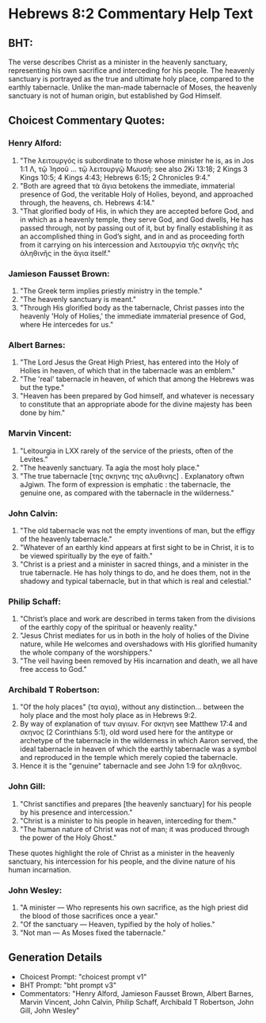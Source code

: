 # Hebrews 8:2 Commentary Help Text

## BHT:
The verse describes Christ as a minister in the heavenly sanctuary, representing his own sacrifice and interceding for his people. The heavenly sanctuary is portrayed as the true and ultimate holy place, compared to the earthly tabernacle. Unlike the man-made tabernacle of Moses, the heavenly sanctuary is not of human origin, but established by God Himself. 

## Choicest Commentary Quotes:
### Henry Alford:
1. "The λειτουργός is subordinate to those whose minister he is, as in Jos 1:1 Λ, τῷ Ἰησοῦ … τῷ λειτουργῷ Μωυσῆ: see also 2Ki 13:18; 2 Kings 3 Kings 10:5; 4 Kings 4:43; Hebrews 6:15; 2 Chronicles 9:4." 
2. "Both are agreed that τὰ ἅγια betokens the immediate, immaterial presence of God, the veritable Holy of Holies, beyond, and approached through, the heavens, ch. Hebrews 4:14." 
3. "That glorified body of His, in which they are accepted before God, and in which as a heavenly temple, they serve God, and God dwells, He has passed through, not by passing out of it, but by finally establishing it as an accomplished thing in God’s sight, and in and as proceeding forth from it carrying on his intercession and λειτουργία τῆς σκηνῆς τῆς ἀληθινῆς in the ἅγια itself."

### Jamieson Fausset Brown:
1. "The Greek term implies priestly ministry in the temple."
2. "The heavenly sanctuary is meant."
3. "Through His glorified body as the tabernacle, Christ passes into the heavenly 'Holy of Holies,' the immediate immaterial presence of God, where He intercedes for us."

### Albert Barnes:
1. "The Lord Jesus the Great High Priest, has entered into the Holy of Holies in heaven, of which that in the tabernacle was an emblem."
2. "The 'real' tabernacle in heaven, of which that among the Hebrews was but the type."
3. "Heaven has been prepared by God himself, and whatever is necessary to constitute that an appropriate abode for the divine majesty has been done by him."

### Marvin Vincent:
1. "Leitourgia in LXX rarely of the service of the priests, often of the Levites." 
2. "The heavenly sanctuary. Ta agia the most holy place." 
3. "The true tabernacle [της σκηνης της αλυθινης] . Explanatory oftwn aJgiwn. The form of expression is emphatic : the tabernacle, the genuine one, as compared with the tabernacle in the wilderness."

### John Calvin:
1. "The old tabernacle was not the empty inventions of man, but the effigy of the heavenly tabernacle."
2. "Whatever of an earthly kind appears at first sight to be in Christ, it is to be viewed spiritually by the eye of faith."
3. "Christ is a priest and a minister in sacred things, and a minister in the true tabernacle. He has holy things to do, and he does them, not in the shadowy and typical tabernacle, but in that which is real and celestial."

### Philip Schaff:
1. "Christ’s place and work are described in terms taken from the divisions of the earthly copy of the spiritual or heavenly reality."
2. "Jesus Christ mediates for us in both in the holy of holies of the Divine nature, while He welcomes and overshadows with His glorified humanity the whole company of the worshippers."
3. "The veil having been removed by His incarnation and death, we all have free access to God."

### Archibald T Robertson:
1. "Of the holy places" (τα αγια), without any distinction... between the holy place and the most holy place as in Hebrews 9:2.
2. By way of explanation of των αγιων. For σκηνη see Matthew 17:4 and σκηνος (2 Corinthians 5:1), old word used here for the antitype or archetype of the tabernacle in the wilderness in which Aaron served, the ideal tabernacle in heaven of which the earthly tabernacle was a symbol and reproduced in the temple which merely copied the tabernacle.
3. Hence it is the "genuine" tabernacle and see John 1:9 for αληθινος.

### John Gill:
1. "Christ sanctifies and prepares [the heavenly sanctuary] for his people by his presence and intercession."
2. "Christ is a minister to his people in heaven, interceding for them."
3. "The human nature of Christ was not of man; it was produced through the power of the Holy Ghost."

These quotes highlight the role of Christ as a minister in the heavenly sanctuary, his intercession for his people, and the divine nature of his human incarnation.

### John Wesley:
1. "A minister — Who represents his own sacrifice, as the high priest did the blood of those sacrifices once a year." 
2. "Of the sanctuary — Heaven, typified by the holy of holies." 
3. "Not man — As Moses fixed the tabernacle."


## Generation Details
- Choicest Prompt: "choicest prompt v1"
- BHT Prompt: "bht prompt v3"
- Commentators: "Henry Alford, Jamieson Fausset Brown, Albert Barnes, Marvin Vincent, John Calvin, Philip Schaff, Archibald T Robertson, John Gill, John Wesley"
